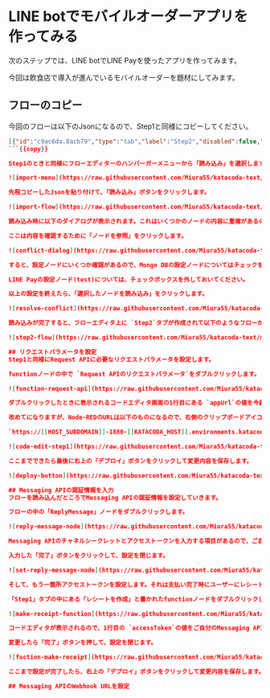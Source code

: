 # LINE botでモバイルオーダーアプリを作ってみる
次のステップでは、LINE botでLINE Payを使ったアプリを作ってみます。

今回は飲食店で導入が進んでいるモバイルオーダーを題材にしてみます。

## フローのコピー
今回のフローは以下のJsonになるので、Step1と同様にコピーしてください。

```json
[{"id":"c9ac6da.8acb79","type":"tab","label":"Step2","disabled":false,"info":""},{"id":"58111ba3.325234","type":"http in","z":"c9ac6da.8acb79","name":"","url":"callback","method":"post","upload":false,"swaggerDoc":"","x":120,"y":100,"wires":[["c8c6a378.8cccb","b9005e4b.5e7dd"]]},{"id":"20a15ce9.34b624","type":"http response","z":"c9ac6da.8acb79","name":"","statusCode":"","headers":{},"x":520,"y":80,"wires":[]},{"id":"c8c6a378.8cccb","type":"switch","z":"c9ac6da.8acb79","name":"","property":"payload.events","propertyType":"msg","rules":[{"t":"empty"},{"t":"else"}],"checkall":"true","repair":false,"outputs":2,"x":310,"y":100,"wires":[["20a15ce9.34b624"],["c0c69e02c6324fb9"]]},{"id":"b9005e4b.5e7dd","type":"debug","z":"c9ac6da.8acb79","name":"","active":true,"tosidebar":true,"console":false,"tostatus":false,"complete":"false","x":194,"y":160,"wires":[]},{"id":"fd958718.a8f038","type":"switch","z":"c9ac6da.8acb79","name":"","property":"payload.events.0.message.text","propertyType":"msg","rules":[{"t":"eq","v":"支払い","vt":"str"},{"t":"eq","v":"ハンバーガー","vt":"str"},{"t":"eq","v":"コーヒー","vt":"str"},{"t":"eq","v":"アールグレイ","vt":"str"},{"t":"eq","v":"ケーキ","vt":"str"},{"t":"eq","v":"クリームソーダ","vt":"str"},{"t":"eq","v":"メニュー","vt":"str"},{"t":"else"}],"checkall":"true","repair":false,"outputs":8,"x":110,"y":520,"wires":[["f35621d220372782"],["28a1bfc62a5e61a9"],["72ee08fb81115093"],["957174d9c3c2d5db"],["42896a022d177985"],["8219c40e2d8930b0"],["27e7c60796445469"],["544d0c5a.a6a174"]]},{"id":"5773410a.e7014","type":"function","z":"c9ac6da.8acb79","name":"返信用メッセージの作成","func":"msg.payload = msg.hookEvent;\nmsg.payload.events[0].message.text.footer.contents[0].action.uri = msg.resBody.info.paymentUrl.web; \nreturn msg;","outputs":1,"noerr":0,"initialize":"","finalize":"","libs":[],"x":1170,"y":440,"wires":[["544d0c5a.a6a174"]]},{"id":"27e7c60796445469","type":"change","z":"c9ac6da.8acb79","name":"メニューを送信","rules":[{"t":"set","p":"payload.events.0.message.type","pt":"msg","to":"flex","tot":"str"},{"t":"set","p":"payload.events.0.message.altText","pt":"msg","to":"メニュー","tot":"str"},{"t":"set","p":"payload.events.0.message.text","pt":"msg","to":"{\"type\":\"carousel\",\"contents\":[{\"type\":\"bubble\",\"hero\":{\"type\":\"image\",\"url\":\"https://scdn.line-apps.com/n/channel_devcenter/img/fx/01_2_restaurant.png\",\"size\":\"full\",\"aspectRatio\":\"20:13\",\"aspectMode\":\"cover\"},\"body\":{\"type\":\"box\",\"layout\":\"vertical\",\"spacing\":\"md\",\"action\":{\"type\":\"uri\",\"label\":\"Action\",\"uri\":\"https://linecorp.com\"},\"contents\":[{\"type\":\"text\",\"text\":\"ハンバーガー\",\"weight\":\"bold\",\"size\":\"xl\",\"contents\":[]},{\"type\":\"text\",\"text\":\"¥500\",\"weight\":\"bold\",\"margin\":\"sm\",\"contents\":[]}]},\"footer\":{\"type\":\"box\",\"layout\":\"vertical\",\"contents\":[{\"type\":\"spacer\",\"size\":\"xxl\"},{\"type\":\"button\",\"action\":{\"type\":\"message\",\"label\":\"Add to Cart\",\"text\":\"ハンバーガー\"},\"color\":\"#905C44\",\"style\":\"primary\"}]}},{\"type\":\"bubble\",\"hero\":{\"type\":\"image\",\"url\":\"https://cdn.pixabay.com/photo/2017/09/04/18/39/coffee-2714970_1280.jpg\",\"size\":\"full\",\"aspectRatio\":\"20:13\",\"aspectMode\":\"cover\"},\"body\":{\"type\":\"box\",\"layout\":\"vertical\",\"spacing\":\"md\",\"action\":{\"type\":\"uri\",\"label\":\"Action\",\"uri\":\"https://linecorp.com\"},\"contents\":[{\"type\":\"text\",\"text\":\"コーヒー\",\"weight\":\"bold\",\"size\":\"xl\",\"contents\":[]},{\"type\":\"text\",\"text\":\"¥200\",\"weight\":\"bold\",\"margin\":\"sm\",\"contents\":[]}]},\"footer\":{\"type\":\"box\",\"layout\":\"vertical\",\"contents\":[{\"type\":\"spacer\",\"size\":\"xxl\"},{\"type\":\"button\",\"action\":{\"type\":\"message\",\"label\":\"Add to Cart\",\"text\":\"コーヒー\"},\"color\":\"#905C44\",\"style\":\"primary\"}]}},{\"type\":\"bubble\",\"hero\":{\"type\":\"image\",\"url\":\"https://cdn.pixabay.com/photo/2017/01/11/11/33/cake-1971556_1280.jpg\",\"size\":\"full\",\"aspectRatio\":\"20:13\",\"aspectMode\":\"cover\"},\"body\":{\"type\":\"box\",\"layout\":\"vertical\",\"spacing\":\"md\",\"action\":{\"type\":\"uri\",\"label\":\"Action\",\"uri\":\"https://linecorp.com\"},\"contents\":[{\"type\":\"text\",\"text\":\"ケーキ\",\"weight\":\"bold\",\"size\":\"xl\",\"contents\":[]},{\"type\":\"text\",\"text\":\"¥400\",\"weight\":\"bold\",\"margin\":\"sm\",\"contents\":[]}]},\"footer\":{\"type\":\"box\",\"layout\":\"vertical\",\"contents\":[{\"type\":\"spacer\",\"size\":\"xxl\"},{\"type\":\"button\",\"action\":{\"type\":\"message\",\"label\":\"Add to Cart\",\"text\":\"ケーキ\"},\"color\":\"#905C44\",\"style\":\"primary\"}]}},{\"type\":\"bubble\",\"hero\":{\"type\":\"image\",\"url\":\"https://cdn.pixabay.com/photo/2015/07/01/08/42/oolong-827397_1280.jpg\",\"size\":\"full\",\"aspectRatio\":\"20:13\",\"aspectMode\":\"cover\"},\"body\":{\"type\":\"box\",\"layout\":\"vertical\",\"spacing\":\"md\",\"action\":{\"type\":\"uri\",\"label\":\"Action\",\"uri\":\"https://linecorp.com\"},\"contents\":[{\"type\":\"text\",\"text\":\"アールグレイ\",\"weight\":\"bold\",\"size\":\"xl\",\"contents\":[]},{\"type\":\"text\",\"text\":\"¥200\",\"weight\":\"bold\",\"margin\":\"sm\",\"contents\":[]}]},\"footer\":{\"type\":\"box\",\"layout\":\"vertical\",\"contents\":[{\"type\":\"spacer\",\"size\":\"xxl\"},{\"type\":\"button\",\"action\":{\"type\":\"message\",\"label\":\"Add to Cart\",\"text\":\"アールグレイ\"},\"color\":\"#905C44\",\"style\":\"primary\"}]}},{\"type\":\"bubble\",\"hero\":{\"type\":\"image\",\"url\":\"https://cdn.pixabay.com/photo/2019/08/26/08/30/melon-soda-4431112_1280.jpg\",\"size\":\"full\",\"aspectRatio\":\"20:13\",\"aspectMode\":\"cover\"},\"body\":{\"type\":\"box\",\"layout\":\"vertical\",\"spacing\":\"md\",\"action\":{\"type\":\"uri\",\"label\":\"Action\",\"uri\":\"https://linecorp.com\"},\"contents\":[{\"type\":\"text\",\"text\":\"クリームソーダ\",\"weight\":\"bold\",\"size\":\"xl\",\"contents\":[]},{\"type\":\"text\",\"text\":\"¥200\",\"weight\":\"bold\",\"margin\":\"sm\",\"contents\":[]}]},\"footer\":{\"type\":\"box\",\"layout\":\"vertical\",\"contents\":[{\"type\":\"spacer\",\"size\":\"xxl\"},{\"type\":\"button\",\"action\":{\"type\":\"message\",\"label\":\"Add to Cart\",\"text\":\"クリームソーダ\"},\"color\":\"#905C44\",\"style\":\"primary\"}]}}]}","tot":"json"}],"action":"","property":"","from":"","to":"","reg":false,"x":580,"y":540,"wires":[["544d0c5a.a6a174"]]},{"id":"c0c69e02c6324fb9","type":"switch","z":"c9ac6da.8acb79","name":"","property":"payload.events.0.type","propertyType":"msg","rules":[{"t":"eq","v":"message","vt":"str"}],"checkall":"true","repair":false,"outputs":1,"x":470,"y":140,"wires":[["199037eeb50e04c0"]]},{"id":"4015512331051563","type":"link out","z":"c9ac6da.8acb79","name":"","links":["b703605ed8caef02"],"x":835,"y":140,"wires":[]},{"id":"b703605ed8caef02","type":"link in","z":"c9ac6da.8acb79","name":"","links":["4015512331051563"],"x":15,"y":480,"wires":[["fd958718.a8f038"]]},{"id":"199037eeb50e04c0","type":"change","z":"c9ac6da.8acb79","name":"","rules":[{"t":"set","p":"hookEvent","pt":"msg","to":"payload","tot":"msg"}],"action":"","property":"","from":"","to":"","reg":false,"x":670,"y":140,"wires":[["4015512331051563"]]},{"id":"28a1bfc62a5e61a9","type":"change","z":"c9ac6da.8acb79","name":"ハンバーガー","rules":[{"t":"set","p":"payload","pt":"msg","to":"{\"product_name\":\"ハンバーガー\",\"price\":500}","tot":"json"},{"t":"set","p":"payload.line_user_id","pt":"msg","to":"hookEvent.events.0.source.userId","tot":"msg"}],"action":"","property":"","from":"","to":"","reg":false,"x":310,"y":360,"wires":[["ee9b820732257f62"]]},{"id":"4b9f357e499cf2bf","type":"change","z":"c9ac6da.8acb79","name":"返信するメッセージを作成","rules":[{"t":"set","p":"payload","pt":"msg","to":"hookEvent","tot":"msg"},{"t":"set","p":"payload.events.0.message.text","pt":"msg","to":"追加しました！支払うときは「支払い」と送信してください","tot":"str"}],"action":"","property":"","from":"","to":"","reg":false,"x":940,"y":500,"wires":[["544d0c5a.a6a174"]]},{"id":"72ee08fb81115093","type":"change","z":"c9ac6da.8acb79","name":"コーヒー","rules":[{"t":"set","p":"payload","pt":"msg","to":"{\"product_name\":\"コーヒー\",\"price\":200}","tot":"json"},{"t":"set","p":"payload.line_user_id","pt":"msg","to":"hookEvent.events.0.source.userId","tot":"msg"}],"action":"","property":"","from":"","to":"","reg":false,"x":320,"y":400,"wires":[["ee9b820732257f62"]]},{"id":"957174d9c3c2d5db","type":"change","z":"c9ac6da.8acb79","name":"アールグレイ","rules":[{"t":"set","p":"payload","pt":"msg","to":"{\"product_name\":\"アールグレイ\",\"price\":200}","tot":"json"},{"t":"set","p":"payload.line_user_id","pt":"msg","to":"hookEvent.events.0.source.userId","tot":"msg"}],"action":"","property":"","from":"","to":"","reg":false,"x":330,"y":440,"wires":[["ee9b820732257f62"]]},{"id":"42896a022d177985","type":"change","z":"c9ac6da.8acb79","name":"ケーキ","rules":[{"t":"set","p":"payload","pt":"msg","to":"{\"product_name\":\"ケーキ\",\"price\":400}","tot":"json"},{"t":"set","p":"payload.line_user_id","pt":"msg","to":"hookEvent.events.0.source.userId","tot":"msg"}],"action":"","property":"","from":"","to":"","reg":false,"x":310,"y":480,"wires":[["ee9b820732257f62"]]},{"id":"8219c40e2d8930b0","type":"change","z":"c9ac6da.8acb79","name":"クリームソーダ","rules":[{"t":"set","p":"payload","pt":"msg","to":"{\"product_name\":\"クリームソーダ\",\"price\":200}","tot":"json"},{"t":"set","p":"payload.line_user_id","pt":"msg","to":"hookEvent.events.0.source.userId","tot":"msg"}],"action":"","property":"","from":"","to":"","reg":false,"x":340,"y":520,"wires":[["ee9b820732257f62"]]},{"id":"fdb741caddc350d9","type":"function","z":"c9ac6da.8acb79","name":"注文内容を取得するQuery","func":"msg.payload ={\n    'line_user_id': msg.hookEvent.events[0].source.userId\n}\n\nreturn msg;","outputs":1,"noerr":0,"initialize":"","finalize":"","libs":[],"x":520,"y":280,"wires":[["bf3c3131aaae58ba"]]},{"id":"826af8199c2e112c","type":"function","z":"c9ac6da.8acb79","name":"Request APIのリクエストパラメータ","func":"var appUrl = 'http://localhost:1880';\nvar carts = msg.payload;\nvar userId = msg.hookEvent.events[0].source.userId;\n\nmsg.amount = 0;\nmsg.payload = {\n    \"amount\" : 0,\n    \"currency\" : \"JPY\",\n    \"orderId\" : `CAFE_M_${userId}_${new Date().getTime()}`,\n    \"packages\": [\n        {\n            \"id\": \"package-999\",\n            \"amount\": 0,\n            \"name\": \"Brown Cafe\",\n            \"products\": []\n        }\n    ],\n    \"redirectUrls\" : {\n        \"confirmUrl\" : `${appUrl}/confirm`,\n        \"cancelUrl\" : `${appUrl}/cancel`\n    }\n};\n\nfor (var i = 0; i < Object.keys(carts).length; i++) {\n    const cart = carts[i];\n    var product = {\n        \"id\": cart._id,\n        \"name\": cart.product_name,\n        \"imageUrl\": \"https://cdn.pixabay.com/photo/2015/06/24/01/15/coffee-819362_1280.jpg\",\n        \"quantity\": 1,\n        \"price\": cart.price\n    };\n    // 合計金額に加算\n    msg.amount += cart.price\n    \n    // 商品項目に追加\n    msg.payload.packages[0].products.push(product);\n}\n\n// 合計金額をリクエストパラメータに設定\nmsg.payload.amount = msg.amount;\nmsg.payload.packages[0].amount = msg.amount;\n\nreturn msg;","outputs":1,"noerr":0,"initialize":"","finalize":"","libs":[],"x":1130,"y":280,"wires":[["a547a0ac5646d85b"]]},{"id":"f35621d220372782","type":"change","z":"c9ac6da.8acb79","name":"返信メッセージのたたき台","rules":[{"t":"set","p":"hookEvent.events.0.message.type","pt":"msg","to":"flex","tot":"str"},{"t":"set","p":"hookEvent.events.0.message.altText","pt":"msg","to":"精算お願いします","tot":"str"},{"t":"set","p":"hookEvent.events.0.message.text","pt":"msg","to":"{\"type\":\"bubble\",\"hero\":{\"type\":\"image\",\"url\":\"https://cdn.pixabay.com/photo/2015/06/24/01/15/coffee-819362_1280.jpg\",\"size\":\"full\",\"aspectRatio\":\"20:13\",\"aspectMode\":\"cover\",\"action\":{\"type\":\"uri\",\"label\":\"Action\",\"uri\":\"https://linecorp.com\"}},\"body\":{\"type\":\"box\",\"layout\":\"vertical\",\"spacing\":\"md\",\"action\":{\"type\":\"uri\",\"label\":\"Action\",\"uri\":\"https://linecorp.com\"},\"contents\":[{\"type\":\"text\",\"text\":\"お支払いをお願いします\",\"weight\":\"regular\",\"align\":\"center\",\"gravity\":\"center\",\"contents\":[]}]},\"footer\":{\"type\":\"box\",\"layout\":\"vertical\",\"contents\":[{\"type\":\"button\",\"action\":{\"type\":\"uri\",\"label\":\"LINE Payでお支払い\",\"uri\":\"https://linecorp.com\"},\"color\":\"#4EC74DFF\",\"style\":\"primary\"}]}}","tot":"json"}],"action":"","property":"","from":"","to":"","reg":false,"x":260,"y":320,"wires":[["fdb741caddc350d9"]]},{"id":"50f16f322119c2cf","type":"function","z":"c9ac6da.8acb79","name":"キャッシュに挿入するデータ","func":"msg.resBody = msg.payload;\n// キャッシュに挿入するデータ\n// transactionIdはBigIntのためそのままだと挿入できないのでString型に変換\nmsg.payload = {\n    'transaction_id': String(msg.resBody.info.transactionId),\n    'amount': msg.amount,\n    'line_user_id': msg.hookEvent.events[0].source.userId \n}\nreturn msg;","outputs":1,"noerr":0,"initialize":"","finalize":"","libs":[],"x":800,"y":360,"wires":[["61095cfc5de9b4bf"]]},{"id":"ee9b820732257f62","type":"mongodb3 in","z":"c9ac6da.8acb79","service":"_ext_","configNode":"ed3ea133b0a45842","name":"cafe_botコレクションに挿入","collection":"cafe_bot","operation":"insert","x":620,"y":460,"wires":[["4b9f357e499cf2bf"]]},{"id":"bf3c3131aaae58ba","type":"mongodb3 in","z":"c9ac6da.8acb79","service":"_ext_","configNode":"ed3ea133b0a45842","name":"cafe_botコレクションから取得","collection":"cafe_bot","operation":"find.toArray","x":810,"y":280,"wires":[["826af8199c2e112c"]]},{"id":"61095cfc5de9b4bf","type":"mongodb3 in","z":"c9ac6da.8acb79","service":"_ext_","configNode":"ed3ea133b0a45842","name":"order_cacheコレクションに挿入","collection":"order_cache","operation":"insert","x":880,"y":420,"wires":[["5773410a.e7014"]]},{"id":"544d0c5a.a6a174","type":"ReplyMessage","z":"c9ac6da.8acb79","name":"","replyMessage":"","x":1320,"y":600,"wires":[]},{"id":"a547a0ac5646d85b","type":"Request","z":"c9ac6da.8acb79","name":"","linepayConfig":"cd5113dbd94546c6","x":560,"y":360,"wires":[["50f16f322119c2cf"]]},{"id":"ed3ea133b0a45842","type":"mongodb3","uri":"mongodb://mongodb:27017/shop","name":"","options":"","parallelism":"-1"},{"id":"cd5113dbd94546c6","type":"linepay-config","name":"test","uri":"https://sandbox-api-pay.line.me","channelId":"","channelSecret":""}]
```{{copy}}

Step1のときと同様にフローエディターのハンバーガーメニューから「読み込み」を選択します。

![import-menu](https://raw.githubusercontent.com/Miura55/katacoda-text/main/node-red-line-pay-tutorial/imgs/import-menu.png)

先程コピーしたJsonを貼り付けて、「読み込み」ボタンをクリックします。

![import-flow](https://raw.githubusercontent.com/Miura55/katacoda-text/main/node-red-line-pay-tutorial/imgs/import-flow.png)

読み込み時に以下のダイアログが表示されます。これはいくつかのノードの内容に重複があるので読み込んで大丈夫かを確認するものです。

ここは内容を確認するために「ノードを参照」をクリックします。

![conflict-dialog](https://raw.githubusercontent.com/Miura55/katacoda-text/main/node-red-line-pay-tutorial/imgs/conflict-dialog.png)

すると、設定ノードにいくつか確認があるので、Mongo DBの設定ノードについてはチェックをつけた上で右側の「置換」にあるチェックボックスにもチェックを入れておいてください。

LINE Payの設定ノード(test)については、チェックボックスを外しておいてください。

以上の設定を終えたら、「選択したノードを読み込み」をクリックします。

![resolve-conflict](https://raw.githubusercontent.com/Miura55/katacoda-text/main/node-red-line-pay-tutorial/imgs/resolve-conflict.png)

読み込みが完了すると、フローエディタ上に `Step2`タブが作成されて以下のようなフローが表示されます。

![step2-flow](https://raw.githubusercontent.com/Miura55/katacoda-text/main/node-red-line-pay-tutorial/imgs/step2-flow.png)

## リクエストパラメータを設定
Step1と同様にRequest APIに必要なリクエストパラメータを設定します。

functionノードの中で `Request APIのリクエストパラメータ`をダブルクリックします。

![function-request-api](https://raw.githubusercontent.com/Miura55/katacoda-text/main/node-red-line-pay-tutorial/imgs/function-request-api.png)

ダブルクリックしたときに表示されるコードエディタ画面の1行目にある `appUrl`の値を今起動しているNode-REDのURLに変更します。

改めてになりますが、Node-REDのURLは以下のものになるので、右側のクリップボードアイコンをクリックしてURLをコピーして書き換えても大丈夫です。

`https://[[HOST_SUBDOMAIN]]-1880-[[KATACODA_HOST]].environments.katacoda.com`{{copy}}

![code-edit-step1](https://raw.githubusercontent.com/Miura55/katacoda-text/main/node-red-line-pay-tutorial/imgs/code-edit-step1.png)

ここまでできたら最後に右上の「デプロイ」ボタンをクリックして変更内容を保存します。

![deploy-button](https://raw.githubusercontent.com/Miura55/katacoda-text/main/node-red-line-pay-tutorial/imgs/deploy-button.png)

## Messaging APIの認証情報を入力
フローを読み込んだところでMessaging APIの認証情報を設定していきます。

フローの中の「ReplyMessage」ノードをダブルクリックします。

![reply-message-node](https://raw.githubusercontent.com/Miura55/katacoda-text/main/node-red-line-pay-tutorial/imgs/reply-message-node.png)

Messaging APIのチャネルシークレットとアクセストークンを入力する項目があるので、ご自分のチャネルから確認したものを入力します。

入力した「完了」ボタンをクリックして、設定を閉じます。

![set-reply-message-node](https://raw.githubusercontent.com/Miura55/katacoda-text/main/node-red-line-pay-tutorial/imgs/set-reply-message-node.png)

そして、もう一箇所アクセストークンを設定します。それは支払い完了時にユーザーにレシートを送信するためにリクエストパラメータを設定しているfunctionノードです。

「Step1」タブの中にある「レシートを作成」と書かれたfunctionノードをダブルクリックします。

![make-receipt-function](https://raw.githubusercontent.com/Miura55/katacoda-text/main/node-red-line-pay-tutorial/imgs/make-receipt-function.png)

コードエディタが表示されるので、1行目の `accessToken`の値をご自分のMessaging APIのアクセストークンに変更してください。

変更したら「完了」ボタンを押して、設定を閉じます。

![fuction-make-receipt](https://raw.githubusercontent.com/Miura55/katacoda-text/main/node-red-line-pay-tutorial/imgs/fuction-make-receipt.png)i

ここまで設定が完了したら、右上の「デプロイ」ボタンをクリックして変更内容を保存します。

## Messaging APIのWebhook URLを設定
